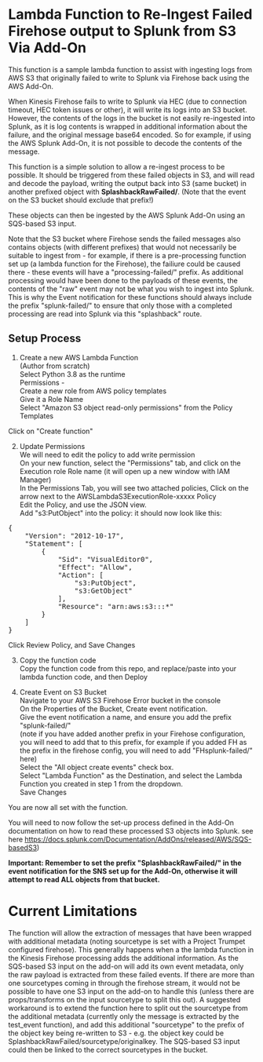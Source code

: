 # Lambda Function to Re-Ingest Failed Firehose output to Splunk from S3 Via Add-On

This function is a sample lambda function to assist with ingesting logs from AWS S3 that originally failed to write to Splunk via Firehose back using the AWS Add-On.

When Kinesis Firehose fails to write to Splunk via HEC (due to connection timeout, HEC token issues or other), it will write its logs into an S3 bucket. However, the contents of the logs in the bucket is not easily re-ingested into Splunk, as it is log contents is wrapped in additional information about the failure, and the original message base64 encoded. So for example, if using the AWS Splunk Add-On, it is not possible to decode the contents of the message.

This function is a simple solution to allow a re-ingest process to be possible. It should be triggered from these failed objects in S3, and will read and decode the payload, writing the output back into S3 (same bucket) in another prefixed object with **SplashbackRawFailed/**. (Note that the event on the S3 bucket should exclude that prefix!)

These objects can then be ingested by the AWS Splunk Add-On using an SQS-based S3 input.

Note that the S3 bucket where Firehose sends the failed messages also contains objects (with different prefixes) that would not necessarily be suitable to ingest from - for example, if there is a pre-processing function set up (a lambda function for the Firehose), the failiure could be caused there - these events will have a "processing-failed/" prefix. As additional processing would have been done to the payloads of these events, the contents of the "raw" event may not be what you wish to ingest into Splunk. This is why the Event notification for these functions should always include the prefix "splunk-failed/" to ensure that only those with a completed processing are read into Splunk via this "splashback" route.


## Setup Process

1. Create a new AWS Lambda Function<br>
(Author from scratch)<br>
Select Python 3.8 as the runtime<br>
Permissions - <br>
Create a new role from AWS policy templates<br>
Give it a Role Name<br>
Select "Amazon S3 object read-only permissions" from the Policy Templates<br>

Click on "Create function"

2. Update Permissions<br>
We will need to edit the policy to add write permission<br>
On your new function, select the "Permissions" tab, and click on the Execution role Role name (it will open up a new window with IAM Manager)<br>
In the Permissions Tab, you will see two attached policies, Click on the arrow next to the AWSLambdaS3ExecutionRole-xxxxx Policy<br>
Edit the Policy, and use the JSON view.<br>
Add "s3:PutObject" into the policy: it should now look like this:<br>

<pre>
{
    "Version": "2012-10-17",
    "Statement": [
        {
            "Sid": "VisualEditor0",
            "Effect": "Allow",
            "Action": [
                "s3:PutObject",
                "s3:GetObject"
            ],
            "Resource": "arn:aws:s3:::*"
        }
    ]
}
</pre>

Click Review Policy, and Save Changes

3. Copy the function code<br>
Copy the function code from this repo, and replace/paste into your lambda function code, and then Deploy<br>

4. Create Event on S3 Bucket<br>
Navigate to your AWS S3 Firehose Error bucket in the console<br>
On the Properties of the Bucket, Create event notification.<br>
Give the event notification a name, and ensure you add the prefix "splunk-failed/" <br>
(note if you have added another prefix in your Firehose configuration, you will need to add that to this prefix, for example if you added FH as the prefix in the firehose config, you will need to add "FHsplunk-failed/" here)<br>
Select the "All object create events" check box.<br>
Select "Lambda Function" as the Destination, and select the Lambda Function you created in step 1 from the dropdown.<br>
Save Changes<br>

You are now all set with the function.

You will need to now follow the set-up process defined in the Add-On documentation on how to read these processed S3 objects into Splunk. see here https://docs.splunk.com/Documentation/AddOns/released/AWS/SQS-basedS3) <br>

**Important: Remember to set the prefix "SplashbackRawFailed/" in the event notification for the SNS set up for the Add-On, otherwise it will attempt to read ALL objects from that bucket.**


# Current Limitations

The function will allow the extraction of messages that have been wrapped with additional metadata (noting sourcetype is set with a Project Trumpet configured firehose). This generally happens when a the lambda function in the Kinesis Firehose processing adds the additional information. As the SQS-based S3 input on the add-on will add its own event metadata, only the raw payload is extracted from these failed events.
If there are more than one sourcetypes coming in through the firehose stream, it would not be possible to have one S3 input on the add-on to handle this (unless there are props/transforms on the input sourcetype to split this out).
A suggested workaround is to extend the function here to split out the sourcetype from the additional metadata (currently only the message is extracted by the test_event function), and add this additional "sourcetype" to the prefix of the object key being re-written to S3 - e.g. the object key could be SplashbackRawFailed/sourcetype/originalkey. The SQS-based S3 input could then be linked to the correct sourcetypes in the bucket.




